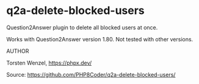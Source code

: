 # q2a-delete-blocked-users

Question2Answer plugin to delete all blocked users at once.

Works with Question2Answer version 1.80. Not tested with other versions.

AUTHOR

Torsten Wenzel, https://phpx.dev/

Source: https://github.com/PHP8Coder/q2a-delete-blocked-users/
